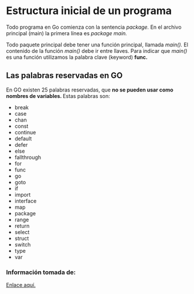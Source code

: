 <h1>Estructura inicial de un programa</h1>

<p>Todo programa en Go comienza con la sentencia <em>package.</em> En el archivo principal (main) la primera línea es <em>package main.</em></p>

<p>Todo paquete principal debe tener una función principal, llamada <em>main(). </em>El contenido de la función <em>main()</em> debe ir entre llaves. Para indicar que <em>main()</em> es una función utilizamos la palabra clave (keyword) <strong>func.</strong></p>

<h2>Las palabras reservadas en GO</h2>

<p>En GO existen 25 palabras reservadas, que <strong>no se pueden usar como nombres de variables. </strong>Estas palabras son:</p>

<ul>
    <li>break</li>
    <li>case</li>
    <li>chan</li>
    <li>const</li>
    <li>continue</li>
    <li>default</li>
    <li>defer</li>
    <li>else</li>
    <li>fallthrough</li>
    <li>for</li>
    <li>func</li>
    <li>go</li>
    <li>goto</li>
    <li>if</li>
    <li>import</li>
    <li>interface</li>
    <li>map</li>
    <li>package</li>
    <li>range</li>
    <li>return</li>
    <li>select</li>
    <li>struct</li>
    <li>switch</li>
    <li>type</li>
    <li>var</li>
</ul>

<h3>Información tomada de: </h3>

<a href="https://awebytes.files.wordpress.com/2020/10/librov1.pdf">Enlace aquí.</a>